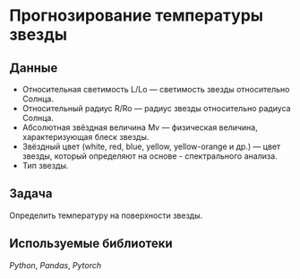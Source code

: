 # Прогнозирование температуры звезды


## Данные

- Относительная светимость L/Lo — светимость звезды относительно Солнца.
- Относительный радиус R/Ro — радиус звезды относительно радиуса Солнца.
- Абсолютная звёздная величина Mv — физическая величина, характеризующая блеск звезды.
- Звёздный цвет (white, red, blue, yellow, yellow-orange и др.) — цвет звезды, который определяют на основе - спектрального анализа.
- Тип звезды.

## Задача

Определить температуру на поверхности звезды.

## Используемые библиотеки
*Python*, *Pandas*, *Pytorch*